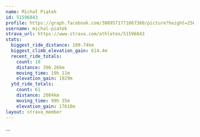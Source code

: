 ```yaml
---
name: Michał Piątek
id: 51596843
profile: https://graph.facebook.com/3089571771067360/picture?height=256&width=256
username: michal-piatek
strava_url: https://www.strava.com/athletes/51596843
stats:
  biggest_ride_distance: 109.74km
  biggest_climb_elevation_gain: 614.4m
  recent_ride_totals:
    count: 10
    distance: 396.26km
    moving_time: 19h 11m
    elevation_gain: 1929m
  ytd_ride_totals:
    count: 61
    distance: 2084km
    moving_time: 99h 35m
    elevation_gain: 17618m
layout: strava_member
--- 
```

...
